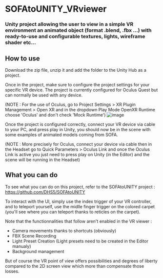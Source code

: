 # SOFAtoUNITY_VRviewer
### Unity project allowing the user to view in a simple VR environment an animated object (format .blend, .fbx ...) with ready-to-use and configurable textures, lights, wireframe shader etc...


## How to use
Download the zip file, unzip it and add the folder to the Unity Hub as a project.

Once in the project, make sure to configure the project settings for your specific VR device.
The project is currently configured for Oculus Quest but can normally be used with any device.

(NOTE : For the use of Oculus, go to Project Settings > XR Plugin Management > Open XR and in the dropdown Play Mode OpenXR Runtime choose 'Oculus' and don't check 'Mock Runtime')
![image](https://user-images.githubusercontent.com/94963203/181239507-6be9fdeb-54cb-447c-8588-e0c0aa209509.png)

Once the project is configured correctly, connect your VR device via cable to your PC, and press play in Unity, you should now be in the scene with some examples of animated models coming from SOFA.

(NOTE : More precisely for Oculus, connect your device via cable then in the Headset go to Quick Parameters > Oculus Link and once the Oculus Link is active you just need to press play on Unity (in the Editor) and the scene will be running in the Headset)

## What you can do

To see what you can do on this project, refer to the SOFAtoUNITY project : https://github.com/DHS5/SOFAtoUNITY

To interact with the UI, simply use the index trigger of your VR controller, and to teleport yourself, use the midlle finger trigger on the colored carpet (you'll see where you can teleport thanks to reticles on the carpet).


Note that the functionnalities that follow aren't enabled in the VR viewer :
* Camera movements thanks to shortcuts (obviously)
* FBX Scene Recording
* Light Preset Creation (Light presets need to be created in the Editor manualy)
* Background management

But of course the VR point of view offers possibilities and degrees of liberty compared to the 2D screen view which more than compensate those losses.
